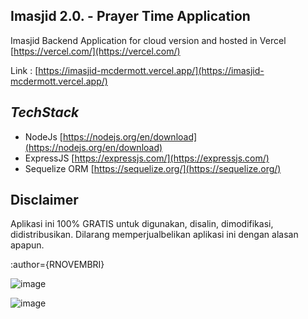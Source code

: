 **Imasjid 2.0. - Prayer Time Application**
-
Imasjid Backend Application for cloud version and hosted in Vercel [https://vercel.com/](https://vercel.com/)

Link : [https://imasjid-mcdermott.vercel.app/](https://imasjid-mcdermott.vercel.app/) 

***TechStack***
-
-   NodeJs  [https://nodejs.org/en/download](https://nodejs.org/en/download)
-   ExpressJS  [https://expressjs.com/](https://expressjs.com/)
-   Sequelize ORM  [https://sequelize.org/](https://sequelize.org/)

Disclaimer
-
Aplikasi ini 100% GRATIS untuk digunakan, disalin, dimodifikasi, didistribusikan. Dilarang memperjualbelikan aplikasi ini dengan alasan apapun.

:author={RNOVEMBRI}

![image](https://github.com/ridhonovembri/imasjid-cloud-be/assets/6411417/c728407a-ef3a-4aaf-a953-a126e991fbd4)



![image](https://github.com/ridhonovembri/imasjid-cloud-be/assets/6411417/82d33e5f-9779-43b2-9ff0-37e75c57a2b4)





